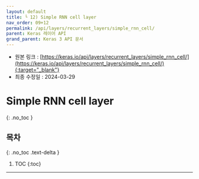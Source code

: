 ```yaml
---
layout: default
title: └ 12) Simple RNN cell layer
nav_order: 09+12
permalink: /api/layers/recurrent_layers/simple_rnn_cell/
parent: Keras 레이어 API
grand_parent: Keras 3 API 문서
---
```


* 원본 링크 : [https://keras.io/api/layers/recurrent_layers/simple_rnn_cell/](https://keras.io/api/layers/recurrent_layers/simple_rnn_cell/){:target="_blank"}
* 최종 수정일 : 2024-03-29

# Simple RNN cell layer
{: .no_toc }

## 목차
{: .no_toc .text-delta }

1. TOC
{:toc}

---
